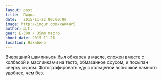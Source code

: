 ```yaml
---
layout: post
title:  Пицца
date:   2015-11-22 00:00:00
image: http://imgur.com/xWW4Wr5
author: Д.Г.
gear: E-300 / 35mm macro
shoot_date: 2015 11 21
location: Нахабино
---
```


Вчерашний шампиньон был обжарен в масле, сложен вместе с колбасой и маслинками на тесто, обмазанное соусом, и посыпан сверху сыром. Фотографировать еду с кольцевой вспышкой намного удобнее, чем без.
